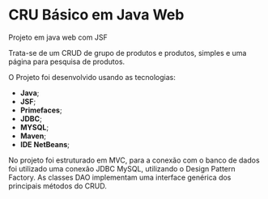 # CRU Básico em Java Web
Projeto em java web com JSF


Trata-se de um CRUD de grupo de produtos e produtos, simples e uma página para pesquisa de produtos.

O Projeto foi desenvolvido usando as tecnologias:
  - **Java**; 
  - **JSF**; 
  - **Primefaces**; 
  - **JDBC**; 
  - **MYSQL**; 
  - **Maven**; 
  - **IDE NetBeans**; 
 
No projeto foi estruturado em MVC, para a conexão com o banco de dados foi utilizado uma conexão JDBC MySQL, utilizando o Design Pattern Factory.
As classes DAO implementam uma interface genérica dos principais métodos do CRUD.

 
 


